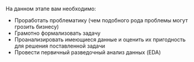 На данном этапе вам необходимо:
- Проработать проблематику (чем подобного рода проблемы могут грозить бизнесу)
- Грамотно формализовать задачу
- Проанализировать имеющиеся данные и оценить их пригодность для решения поставленной задачи
- Провести первичный разведочный анализ данных (EDA)